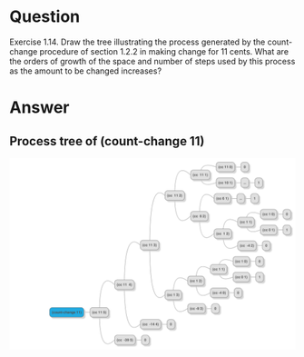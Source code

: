 # Question
Exercise 1.14.  Draw the tree illustrating the process generated by the count-change procedure of section 1.2.2 in making change for 11 cents. What are the orders of growth of the space and number of steps used by this process as the amount to be changed increases?

# Answer
## Process tree of (count-change 11)
<img src="1014_count-change_tree.png">
